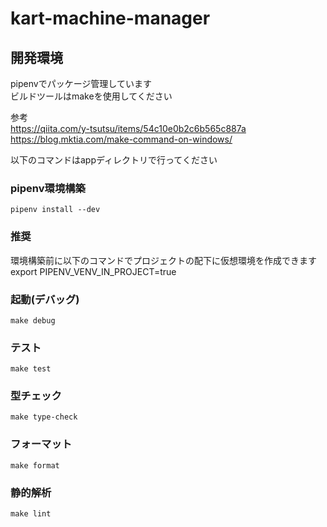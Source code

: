 # kart-machine-manager

## 開発環境

pipenvでパッケージ管理しています  
ビルドツールはmakeを使用してください

参考  
https://qiita.com/y-tsutsu/items/54c10e0b2c6b565c887a  
https://blog.mktia.com/make-command-on-windows/

以下のコマンドはappディレクトリで行ってください

### pipenv環境構築
    pipenv install --dev

### 推奨
環境構築前に以下のコマンドでプロジェクトの配下に仮想環境を作成できます  
    export PIPENV_VENV_IN_PROJECT=true

### 起動(デバッグ)
    make debug

### テスト
    make test

### 型チェック
    make type-check

### フォーマット
    make format

### 静的解析
    make lint

